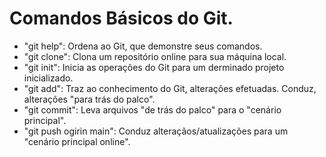 # Comandos Básicos do Git.

 - "git help": Ordena ao Git, que demonstre seus comandos. 
 - "git clone": Clona um repositório online para sua máquina local.
 - "git init": Inicia as operações do Git para um derminado projeto inicializado.
 - "git add": Traz ao conhecimento do Git, alterações efetuadas. Conduz, alterações "para trás do palco".
 - "git commit": Leva arquivos "de trás do palco" para o "cenário principal".
 - "git push ogirin main": Conduz alteraçãos/atualizações para um "cenário principal online".